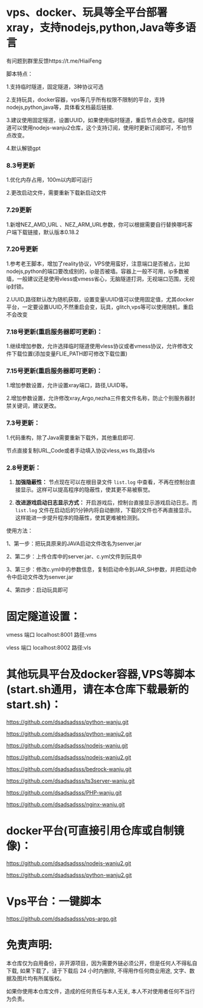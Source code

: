 # vps、docker、玩具等全平台部署xray，支持nodejs,python,Java等多语言

有问题到群里反馈https://t.me/HiaiFeng

脚本特点：

1.支持临时隧道，固定隧道，3种协议可选

2.支持玩具，docker容器，vps等几乎所有权限不限制的平台，支持nodejs,python,java等，具体看文档最后链接.

3.建议使用固定隧道，设置UUID，如果使用临时隧道，重启节点会改变。临时隧道可以使用nodejs-wanju2仓库，这个支持订阅，使用时更新订阅即可，不怕节点改变。

4.默认解锁gpt

### 8.3号更新

1.优化内存占用，100m以内即可运行

2.更改启动文件，需要重新下载新启动文件

### 7.29更新

1.新增NEZ_AMD_URL 、NEZ_ARM_URL参数，你可以根据需要自行替换哪吒客户端下载链接，默认版本0.18.2

### 7.20号更新

1.参考老王脚本，增加了reality协议，VPS使用蛮好，注意端口是否被占，比如nodejs,python的端口要改成别的，ip是否被墙。容器上一般不可用，ip多数被墙，一般建议还是使用vless或vmess省心，无脑隧道打洞，无视端口范围，无视ip封锁。

2.UUID,路径默认改为随机获取，设置变量UUID值可以使用固定值，尤其docker平台，一定要设置UUID,不然重启会变，玩具，glitch,vps等可以使用随机，重启不会改变

### 7.18号更新(重启服务器即可更新)：

1.继续增加参数，允许选择临时隧道使用vless协议或者vmess协议，允许修改文件下载位置(添加变量FLIE_PATH即可修改下载位置)

### 7.15号更新(重启服务器即可更新)：

1.增加参数设置，允许设置xray端口，路径,UUID等。

2.增加参数设置，允许修改xray,Argo,nezha三件套文件名称，防止个别服务器封禁关键词，建议更改。

### 7.3号更新：

1.代码重构，除了Java需要重新下载外，其他重启即可.

节点直接复制URL_Code或者手动填入协议vless,ws tls,路径vls

### 2.8号更新：

1. **加强隐蔽性：** 节点现在可以在根目录文件 `list.log` 中查看，不再在控制台直接显示。这样可以提高程序的隐蔽性，使其更不易被察觉。

2. **改进游戏启动日志显示方式：** 开启游戏后，控制台直接显示游戏启动日志。而 `list.log` 文件在启动后的1分钟内将自动删除，下载的文件也不再直接显示。这样能进一步提升程序的隐蔽性，使其更难被检测到。


使用方法：

1、第一步：把玩具原来的JAVA启动文件改名为senver.jar

2、第二步：上传仓库中的server.jar、c.yml文件到玩具中

3、第三步：修改c.yml中的参数信息，复制启动命令到JAR_SH参数，并把启动命令中启动文件改为senver.jar

4、第四步：启动玩具即可


# 固定隧道设置：

vmess 端口  localhost:8001 路径:vms

vless 端口  localhost:8002 路径:vls


# 其他玩具平台及docker容器,VPS等脚本(start.sh通用，请在本仓库下载最新的start.sh)：

https://github.com/dsadsadsss/python-wanju.git

https://github.com/dsadsadsss/python-wanju2.git

https://github.com/dsadsadsss/nodejs-wanju.git

https://github.com/dsadsadsss/nodejs-wanju2.git

https://github.com/dsadsadsss/bedrock-wanju.git

https://github.com/dsadsadsss/ts3server-wanju.git

https://github.com/dsadsadsss/PHP-wanju.git

https://github.com/dsadsadsss/nginx-wanju.git

# docker平台(可直接引用仓库或自制镜像)：

https://github.com/dsadsadsss/nodejs-wanju2.git

https://github.com/dsadsadsss/python-wanju2.git

# Vps平台：一键脚本

https://github.com/dsadsadsss/vps-argo.git

# 免责声明:

本仓库仅为自用备份，非开源项目，因为需要外链必须公开，但是任何人不得私自下载, 如果下载了，请于下载后 24 小时内删除, 不得用作任何商业用途, 文字、数据及图片均有所属版权。 

如果你使用本仓库文件，造成的任何责任与本人无关, 本人不对使用者任何不当行为负责。
